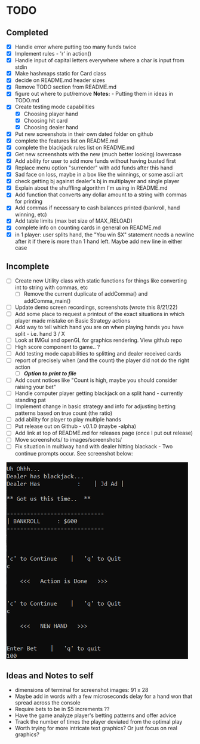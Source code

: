 # TODO

## Completed

- [x] Handle error where putting too many funds twice
- [x] Implement rules - 'r' in action()
- [x] Handle input of capital letters everywhere where a char is input from stdin
- [x] Make hashmaps static for Card class
- [x] decide on README.md header sizes
- [x] Remove TODO section from README.md
- [x] figure out where to put/remove **Notes:** - Putting them in ideas in TODO.md
- [x] Create testing mode capabilities
  - [x] Choosing player hand
  - [x] Choosing hit card
  - [x] Choosing dealer hand
- [x] Put new screenshots in their own dated folder on github  
- [x] complete the features list on README.md
- [x] complete the blackjack rules list on README.md
- [x] Get new screenshots with the new (much better looking) lowercase  
- [x] Add ability for user to add more funds without having busted first
- [x] Replace menu option "surrender" with add funds after this hand
- [x] Sad face on loss, maybe in a box like the winnings, or some ascii art
- [x] check getting bj against dealer's bj in multiplayer and single player
- [x] Explain about the shuffling algorithm I'm using in README.md
- [x] Add function that converts any dollar amount to a string with commas for printing  
- [x] Add commas if necessary to cash balances printed (bankroll, hand winning, etc)
- [x] Add table limits (max bet size of MAX_RELOAD)
- [x] complete info on counting cards in general on README.md
- [x] in 1 player: user splits hand, the "You win $X" statement needs a newline after it if there is more than 1 hand left. Maybe add new line in either case

## Incomplete

- [ ] Create new Utility class with static functions for things like converting int to string with commas, etc
  - [ ] Remove the current duplicate of addComma() and addComma_main() 
- [ ] Update demo screen recordings, screenshots (wrote this 8/21/22)
- [ ] Add some place to request a printout of the exact situations in which player made mistake on Basic Strategy actions
- [ ] Add way to tell which hand you are on when playing hands you have split - i.e. hand 3 / X
- [ ] Look at IMGui and openGL for graphics rendering. View github repo
- [ ] High score component to game.. ?  
- [ ] Add testing mode capabilities to splitting and dealer received cards
- [ ] report of precisely when (and the count) the player did not do the right action  
  - [ ] ***Option to print to file***
- [ ] Add count notices like "Count is high, maybe you should consider raising your bet"
- [ ] Handle computer player getting blackjack on a split hand - currently standing pat
- [ ] Implement change in basic strategy and info for adjusting betting patterns based on true count (the ratio)
- [ ] add ability for player to play multiple hands
- [ ] Put release out on Github - v0.1.0   (maybe -alpha)
- [ ] Add link at top of README.md for releases page (once I put out release)
- [ ] Move screenshots/ to images/screenshots/
- [ ] Fix situation in multiway hand with dealer hitting blackack - Two continue prompts occur. See screenshot below:

![Two Continue Statements showing](./images/fix_2continues.png)


## Ideas and Notes to self

- dimensions of terminal for screenshot images: 91 x 28
- Maybe add in words with a few microseconds delay for a hand won that spread across the console
- Require bets to be in $5 increments ??
- Have the game analyze player's betting patterns and offer advice
- Track the number of times the player deviated from the optimal play
- Worth trying for more intricate text graphics? Or just focus on real graphics?
